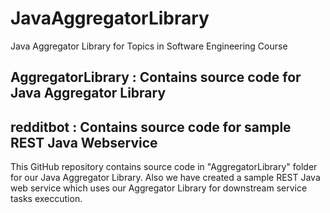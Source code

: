 # JavaAggregatorLibrary
Java Aggregator Library for Topics in Software Engineering Course

## AggregatorLibrary : Contains source code for Java Aggregator Library
## redditbot : Contains source code for sample REST Java Webservice

This GitHub repository contains source code in "AggregatorLibrary" folder for our Java Aggregator Library. Also we have created a sample REST Java web service which uses our Aggregator Library for downstream service tasks execcution.